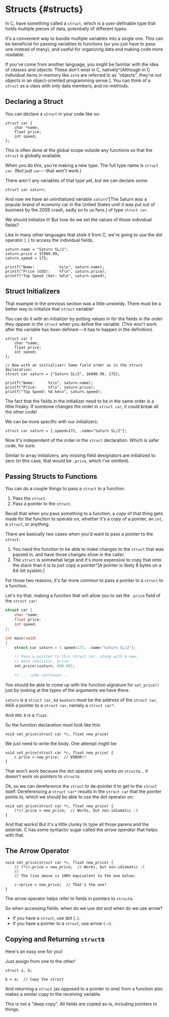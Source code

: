 <!-- Beej's guide to C

# vim: ts=4:sw=4:nosi:et:tw=72
-->

# Structs {#structs}

In C, have something called a `struct`, which is a user-definable type
that holds multiple pieces of data, potentially of different types.

It's a convenient way to bundle multiple variables into a single one.
This can be beneficial for passing variables to functions (so you just
have to pass one instead of many), and useful for organizing data and
making code more readable.

If you've come from another language, you might be familiar with the
idea of _classes_ and _objects_. These don't exist in C,
natively^[Although in C individual items in memory like `int`s are
referred to as "objects", they're not objects in an object-oriented
programming sense.]. You can think of a `struct` as a class with only
data members, and no methods.

## Declaring a Struct

You can declare a `struct` in your code like so:

``` {.c}
struct car {
    char *name;
    float price;
    int speed;
};
```

This is often done at the global scope outside any functions so that the
`struct` is globally available.

When you do this, you're making a new _type_. The full type name is
`struct car`. (Not just `car`---that won't work.)

There aren't any variables of that type yet, but we can declare some:

``` {.c}
struct car saturn;
```

And now we have an uninitialized variable `saturn`^[The Saturn was a
popular brand of economy car in the United States until it was put out
of business by the 2008 crash, sadly so to us fans.] of type `struct
car`.

We should initialize it! But how do we set the values of those
individual fields?

Like in many other languages that stole it from C, we're going to use
the dot operator (`.`) to access the individual fields.

``` {.c}
saturn.name = "Saturn SL/2";
saturn.price = 15999.99;
saturn.speed = 175;

printf("Name:           %s\n", saturn.name);
printf("Price (USD):    %f\n", saturn.price);
printf("Top Speed (km): %d\n", saturn.speed);
```

## Struct Initializers

That example in the previous section was a little unwieldy. There must
be a better way to initialize that `struct` variable!

You can do it with an initializer by putting values in for the fields
_in the order they appear in the `struct`_ when you define the
variable. (This won't work after the variable has been defined---it has
to happen in the definition).

``` {.c}
struct car {
    char *name;
    float price;
    int speed;
};

// Now with an initializer! Same field order as in the struct declaration:
struct car saturn = {"Saturn SL/2", 16000.99, 175};

printf("Name:      %s\n", saturn.name);
printf("Price:     %f\n", saturn.price);
printf("Top Speed: %d km\n", saturn.speed);
```

The fact that the fields in the initializer need to be in the same order
is a little freaky. If someone changes the order in `struct car`, it
could break all the other code!

We can be more specific with our initializers:

``` {.c}
struct car saturn = {.speed=172, .name="Saturn SL/2"};
```

Now it's independent of the order in the `struct` declaration. Which is
safer code, for sure.

Similar to array initializers, any missing field designators are
initialized to zero (in this case, that would be `.price`, which I've
omitted).


## Passing Structs to Functions

You can do a couple things to pass a `struct` to a function.

1. Pass the `struct`.
2. Pass a pointer to the `struct`.

Recall that when you pass something to a function, a _copy_ of that
thing gets made for the function to operate on, whether it's a copy of a
pointer, an `int`, a `struct`, or anything.

There are basically two cases when you'd want to pass a pointer to the
`struct`:

1. You need the function to be able to make changes to the `struct` that
   was passed in, and have those changes show in the caller.
2. The `struct` is somewhat large and it's more expensive to copy that
   onto the stack than it is to just copy a pointer^[A pointer is likely
   8 bytes on a 64-bit system.]

For those two reasons, it's far more common to pass a pointer to a
`struct` to a function.

Let's try that, making a function that will allow you to set the
`.price` field of the `struct car`:

``` {.c .numberLines}
struct car {
    char *name;
    float price;
    int speed;
};

int main(void)
{
    struct car saturn = {.speed=175, .name="Saturn SL/2"};

    // Pass a pointer to this struct car, along with a new,
    // more realistic, price:
    set_price(&saturn, 800.00);

    // ... code continues ...
```

You should be able to come up with the function signature for
`set_price()` just by looking at the types of the arguments we have
there.

`saturn` is a `struct car`, so `&saturn` must be the address of the
`struct car`, AKA a pointer to a `struct car`, namely a `struct car*`.

And `800.0` is a `float`.

So the function declaration must look like this:

``` {.c}
void set_price(struct car *c, float new_price)
```

We just need to write the body. One attempt might be:

``` {.c}
void set_price(struct car *c, float new_price) {
    c.price = new_price;  // ERROR!!
}
```

That won't work because the dot operator only works on `struct`s... it
doesn't work on _pointers_ to `struct`s.

Ok, so we can dereference the `struct` to de-pointer it to get to the
`struct` itself. Dereferencing a `struct car*` results in the `struct
car` that the pointer points to, which we should be able to use the dot
operator on:

``` {.c}
void set_price(struct car *c, float new_price) {
    (*c).price = new_price;  // Works, but non-idiomatic :(
}
```

And that works! But it's a little clunky to type all those parens and
the asterisk. C has some syntactic sugar called the _arrow operator_
that helps with that.

## The Arrow Operator

``` {.c}
void set_price(struct car *c, float new_price) {
    // (*c).price = new_price;  // Works, but non-idiomatic :(
    //
    // The line above is 100% equivalent to the one below:

    c->price = new_price;  // That's the one!
}
```

The arrow operator helps refer to fields in pointers to `struct`s.

So when accessing fields. when do we use dot and when do we use arrow?

* If you have a `struct`, use dot (`.`).
* If you have a pointer to a `struct`, use arrow (`->`).

## Copying and Returning `struct`s

Here's an easy one for you!

Just assign from one to the other!

``` {.c}
struct a, b;

b = a;  // Copy the struct
```

And returning a `struct` (as opposed to a pointer to one) from a
function also makes a similar copy to the receiving variable.

This is not a "deep copy". All fields are copied as-is, including
pointers to things.